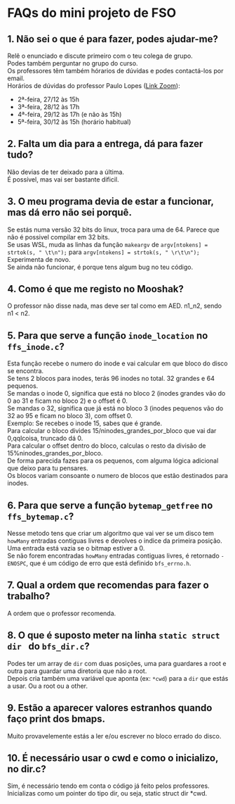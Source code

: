 # FAQs do mini projeto de FSO



## 1. Não sei o que é para fazer, podes ajudar-me?
Relê o enunciado e discute primeiro com o teu colega de grupo. <br>
Podes também perguntar no grupo do curso.<br>
Os professores têm também hórarios de dúvidas e podes contactá-los por email.<br>
Horários de dúvidas do professor Paulo Lopes ([Link Zoom](https://videoconf-colibri.zoom.us/j/86853779631?pwd=dzIyelREWmtGZ3o2WWlvVzNCVjFrZz09)):
- 2ª-feira, 27/12 às 15h<br>
- 3ª-feira, 28/12 às 17h<br>
- 4ª-feira, 29/12 às 17h (e não às 15h)<br>
- 5ª-feira, 30/12 às 15h (horário habitual)<br>

## 2. Falta um dia para a entrega, dá para fazer tudo?
Não devias de ter deixado para a última.<br>
É possível, mas vai ser bastante dificil.

## 3. O meu programa devia de estar a funcionar, mas dá erro não sei porquê.
Se estás numa versão 32 bits do linux, troca para uma de 64. Parece que não é possivel compilar em 32 bits.<br>
Se usas WSL, muda as linhas da função `makeargv` de `argv[ntokens] = strtok(s, " \t\n");` para `argv[ntokens] = strtok(s, " \r\t\n");`<br>
Experimenta de novo.<br>
Se ainda não funcionar, é porque tens algum bug no teu código.

## 4. Como é que me registo no Mooshak?
O professor não disse nada, mas deve ser tal como em AED. n1_n2, sendo n1 < n2.

## 5. Para que serve a função `inode_location` no `ffs_inode.c`?
Esta função recebe o numero do inode e vai calcular em que bloco do disco se encontra.<br>
Se tens 2 blocos para inodes, terás 96 inodes no total. 32 grandes e 64 pequenos.<br>
Se mandas o inode 0, significa que está no bloco 2 (inodes grandes vão do 0 ao 31 e ficam no bloco 2) e o offset é 0.<br>
Se mandas o 32, significa que já está no bloco 3 (inodes pequenos vão do 32 ao 95 e ficam no bloco 3), com offset 0.<br>
Exemplo:
Se recebes o inode 15, sabes que é grande. <br>
Para calcular o bloco divides 15/ninodes_grandes_por_bloco que vai dar 0,qqlcoisa, truncado dá 0. <br>
Para calcular o offset dentro do bloco, calculas o resto da divisão de 15%ninodes_grandes_por_bloco.<br>
De forma parecida fazes para os pequenos, com alguma lógica adicional que deixo para tu pensares.<br>
Os blocos variam consoante o numero de blocos que estão destinados para inodes.

## 6. Para que serve a função `bytemap_getfree` no `ffs_bytemap.c`?
Nesse metodo tens que criar um algoritmo que vai ver se um disco tem `howMany` entradas contiguas livres e devolves o indice da primeira posição.<br>
Uma entrada está vazia se o bitmap estiver a 0.<br>
Se não forem encontradas `howMany` entradas contiguas livres, é retornado `-ENOSPC`, que é um código de erro que está definido `bfs_errno.h`.

## 7. Qual a ordem que recomendas para fazer o trabalho?
A ordem que o professor recomenda.

## 8. O que é suposto meter na linha `static struct dir ` do `bfs_dir.c`?
Podes ter um array de `dir` com duas posições, uma para guardares a root e outra para guardar uma diretoria que não a root.<br>
Depois cria também uma variável que aponta (ex: `*cwd`) para a `dir` que estás a usar. Ou a root ou a other.

## 9. Estão a aparecer valores estranhos quando faço print dos bmaps.
Muito provavelemente estás a ler e/ou escrever no bloco errado do disco.

## 10. É necessário usar o cwd e como o inicializo, no dir.c?
Sim, é necessário tendo em conta o código já feito pelos professores. Inicializas como um pointer do tipo dir, ou seja, static struct dir *cwd.
